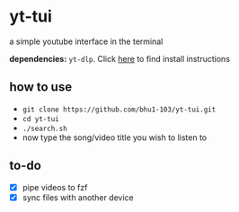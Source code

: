 # yt-tui
a simple youtube interface in the terminal

**dependencies:** `yt-dlp`. Click [here](https://github.com/yt-dlp/yt-dlp?tab=readme-ov-file#recommended) to find install instructions

## how to use
- `git clone https://github.com/bhu1-103/yt-tui.git`
- `cd yt-tui`
- `./search.sh`
- now type the song/video title you wish to listen to

## to-do

- [x] pipe videos to fzf
- [x] sync files with another device
